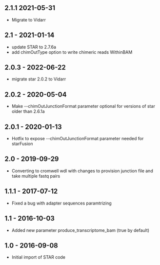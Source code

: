 ## 2.1.1 2021-05-31
- Migrate to Vidarr
## 2.1 - 2021-01-14
- update STAR to 2.7.6a
- add chimOutType option to write chimeric reads WithinBAM
## 2.0.3 - 2022-06-22
- migrate star 2.0.2 to Vidarr
## 2.0.2 - 2020-05-04
- Make --chimOutJunctionFormat parameter optional for versions of star older than 2.6.1a
## 2.0.1 - 2020-01-13
- Hotfix to expose --chimOutJunctionFormat parameter needed for starFusion
## 2.0   - 2019-09-29
- Converting to cromwell wdl with changes to provision junction file and take multiple fastq pairs
## 1.1.1 - 2017-07-12
- Fixed a bug with adapter sequences paramtrizing
## 1.1   - 2016-10-03
- Added new parameter produce_transcriptome_bam (true by default)
## 1.0 - 2016-09-08
- Initial import of STAR code

